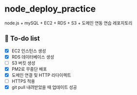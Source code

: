 # node_deploy_practice
node.js + mySQL + EC2 + RDS + S3 + 도메인 연동 연습 레포지토리

## 🤔 To-do list

- [X] EC2 인스턴스 생성
- [X] RDS 데이터베이스 생성
- [ ] S3 버킷 생성
- [X] PM2로 무중단 배포
- [X] 도메인 연결 및 HTTP 리다이렉트
- [ ] HTTPS 적용
- [X] git pull 내려받았을 때 업데이트 성공
